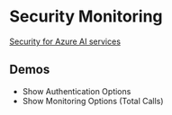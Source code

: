 # Security Monitoring

[Security for Azure AI services](https://learn.microsoft.com/en-us/azure/ai-services/security-features)

## Demos

- Show Authentication Options
- Show Monitoring Options (Total Calls)

